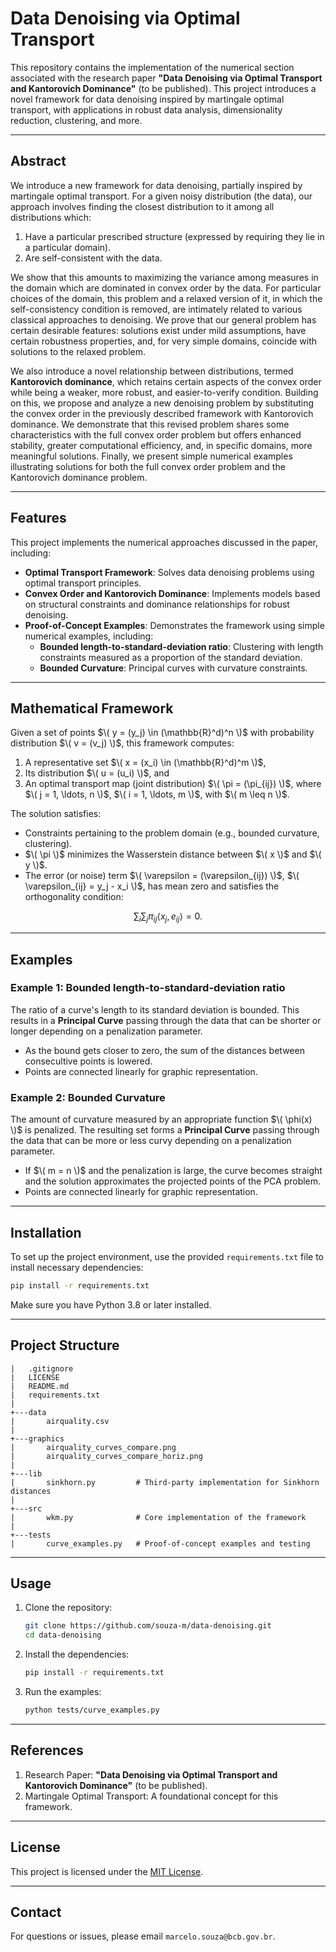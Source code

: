 # Data Denoising via Optimal Transport

This repository contains the implementation of the numerical section associated with the research paper **"Data Denoising via Optimal Transport and Kantorovich Dominance"** (to be published). This project introduces a novel framework for data denoising inspired by martingale optimal transport, with applications in robust data analysis, dimensionality reduction, clustering, and more.

---

## Abstract
We introduce a new framework for data denoising, partially inspired by martingale optimal transport. For a given noisy distribution (the data), our approach involves finding the closest distribution to it among all distributions which:
1. Have a particular prescribed structure (expressed by requiring they lie in a particular domain).
2. Are self-consistent with the data.

We show that this amounts to maximizing the variance among measures in the domain which are dominated in convex order by the data. For particular choices of the domain, this problem and a relaxed version of it, in which the self-consistency condition is removed, are intimately related to various classical approaches to denoising. We prove that our general problem has certain desirable features: solutions exist under mild assumptions, have certain robustness properties, and, for very simple domains, coincide with solutions to the relaxed problem.

We also introduce a novel relationship between distributions, termed **Kantorovich dominance**, which retains certain aspects of the convex order while being a weaker, more robust, and easier-to-verify condition. Building on this, we propose and analyze a new denoising problem by substituting the convex order in the previously described framework with Kantorovich dominance. We demonstrate that this revised problem shares some characteristics with the full convex order problem but offers enhanced stability, greater computational efficiency, and, in specific domains, more meaningful solutions. Finally, we present simple numerical examples illustrating solutions for both the full convex order problem and the Kantorovich dominance problem.

---

## Features
This project implements the numerical approaches discussed in the paper, including:
- **Optimal Transport Framework**: Solves data denoising problems using optimal transport principles.
- **Convex Order and Kantorovich Dominance**: Implements models based on structural constraints and dominance relationships for robust denoising.
- **Proof-of-Concept Examples**: Demonstrates the framework using simple numerical examples, including:
  - **Bounded length-to-standard-deviation ratio**: Clustering with length constraints measured as a proportion of the standard deviation.
  - **Bounded Curvature**: Principal curves with curvature constraints.

---

## Mathematical Framework
Given a set of points $\( y = (y_j) \in (\mathbb{R}^d)^n \)$ with probability distribution $\( v = (v_j) \)$, this framework computes:
1. A representative set $\( x = (x_i) \in (\mathbb{R}^d)^m \)$,
2. Its distribution $\( u = (u_i) \)$, and
3. An optimal transport map (joint distribution) $\( \pi = (\pi_{ij}) \)$, where $\( j = 1, \ldots, n \)$, $\( i = 1, \ldots, m \)$, with $\( m \leq n \)$.

The solution satisfies:
- Constraints pertaining to the problem domain (e.g., bounded curvature, clustering).
- $\( \pi \)$ minimizes the Wasserstein distance between $\( x \)$ and $\( y \)$.
- The error (or noise) term $\( \varepsilon = (\varepsilon_{ij}) \)$, $\( \varepsilon_{ij} = y_j - x_i \)$, has mean zero and satisfies the orthogonality condition:
 ```math
  \sum_i \sum_j \pi_{ij} \langle x_j, e_{ij} \rangle = 0.
 ```

---

## Examples
### Example 1: Bounded length-to-standard-deviation ratio
The ratio of a curve's length to its standard deviation is bounded. This results in a **Principal Curve** passing through the data that can be shorter or longer depending on a penalization parameter.
- As the bound gets closer to zero, the sum of the distances between consecultive points is lowered.
- Points are connected linearly for graphic representation.

### Example 2: Bounded Curvature
The amount of curvature measured by an appropriate function $\( \phi(x) \)$ is penalized. The resulting set forms a **Principal Curve** passing through the data that can be more or less curvy depending on a penalization parameter. 
- If $\( m = n \)$ and the penalization is large, the curve becomes straight and the solution approximates the projected points of the PCA problem.
- Points are connected linearly for graphic representation.

---

## Installation
To set up the project environment, use the provided `requirements.txt` file to install necessary dependencies:
```bash
pip install -r requirements.txt
```

Make sure you have Python 3.8 or later installed.

---

## Project Structure
```plaintext
|   .gitignore
|   LICENSE
|   README.md
|   requirements.txt
|
+---data
|       airquality.csv
|
+---graphics
|       airquality_curves_compare.png
|       airquality_curves_compare_horiz.png
|
+---lib
|       sinkhorn.py         # Third-party implementation for Sinkhorn distances
|
+---src
|       wkm.py              # Core implementation of the framework
|
+---tests
|       curve_examples.py   # Proof-of-concept examples and testing
```

---

## Usage
1. Clone the repository:
   ```bash
   git clone https://github.com/souza-m/data-denoising.git
   cd data-denoising
   ```

2. Install the dependencies:
   ```bash
   pip install -r requirements.txt
   ```

3. Run the examples:
   ```bash
   python tests/curve_examples.py
   ```

---

## References
1. Research Paper: **"Data Denoising via Optimal Transport and Kantorovich Dominance"** (to be published).
2. Martingale Optimal Transport: A foundational concept for this framework.

---

## License
This project is licensed under the [MIT License](./LICENSE).

---

## Contact
For questions or issues, please email `marcelo.souza@bcb.gov.br`.
